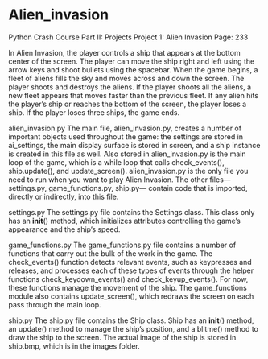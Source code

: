# Alien_invasion

Python Crash Course
Part II: Projects
Project 1: Alien Invasion
Page: 233


In Alien Invasion, the player controls a ship that appears at
the bottom center of the screen. The player can move the ship
right and left using the arrow keys and shoot bullets using the
spacebar. When the game begins, a fleet of aliens fills the sky
and moves across and down the screen. The player shoots and
destroys the aliens. If the player shoots all the aliens, a new fleet
appears that moves faster than the previous fleet. If any alien hits
the player’s ship or reaches the bottom of the screen, the player
loses a ship. If the player loses three ships, the game ends.




alien_invasion.py
The main file, alien_invasion.py, creates a number of important objects used
throughout the game: the settings are stored in ai_settings, the main display
surface is stored in screen, and a ship instance is created in this file as
well. Also stored in alien_invasion.py is the main loop of the game, which is
a while loop that calls check_events(), ship.update(), and update_screen().
alien_invasion.py is the only file you need to run when you want to play
Alien Invasion. The other files—settings.py, game_functions.py, ship.py—
contain code that is imported, directly or indirectly, into this file.


settings.py
The settings.py file contains the Settings class. This class only has an
__init__() method, which initializes attributes controlling the game’s
appearance and the ship’s speed.


game_functions.py
The game_functions.py file contains a number of functions that carry out
the bulk of the work in the game. The check_events() function detects relevant
events, such as keypresses and releases, and processes each of these
types of events through the helper functions check_keydown_events() and
check_keyup_events(). For now, these functions manage the movement of
the ship. The game_functions module also contains update_screen(), which
redraws the screen on each pass through the main loop.


ship.py
The ship.py file contains the Ship class. Ship has an __init__() method, an
update() method to manage the ship’s position, and a blitme() method
to draw the ship to the screen. The actual image of the ship is stored in
ship.bmp, which is in the images folder.
